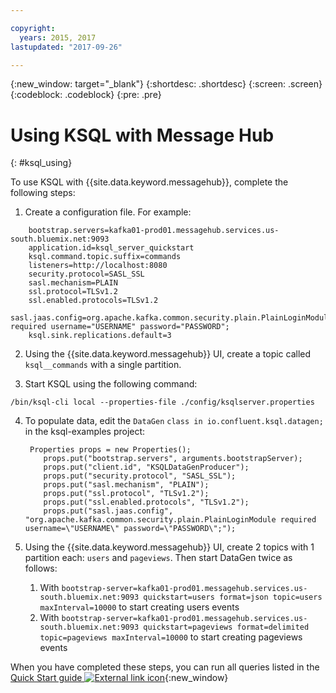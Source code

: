 ```yaml
---

copyright:
  years: 2015, 2017
lastupdated: "2017-09-26"

---
```


{:new_window: target="_blank"}
{:shortdesc: .shortdesc}
{:screen: .screen}
{:codeblock: .codeblock}
{:pre: .pre}

# Using KSQL with Message Hub
{: #ksql_using}

To use KSQL with {{site.data.keyword.messagehub}}, complete the following steps:

1. Create a configuration file. For example:
```
    bootstrap.servers=kafka01-prod01.messagehub.services.us-south.bluemix.net:9093
    application.id=ksql_server_quickstart
    ksql.command.topic.suffix=commands
    listeners=http://localhost:8080
    security.protocol=SASL_SSL
    sasl.mechanism=PLAIN
    ssl.protocol=TLSv1.2
    ssl.enabled.protocols=TLSv1.2
    sasl.jaas.config=org.apache.kafka.common.security.plain.PlainLoginModule required username="USERNAME" password="PASSWORD";
    ksql.sink.replications.default=3
```
2. Using the {{site.data.keyword.messagehub}} UI, create a topic called ```ksql__commands``` with a single partition.

3. Start KSQL using the following command:
```
/bin/ksql-cli local --properties-file ./config/ksqlserver.properties
```

4. To populate data, edit the ```DataGen``` ```class in io.confluent.ksql.datagen;``` in the ksql-examples project:

    ```
     Properties props = new Properties();
        props.put("bootstrap.servers", arguments.bootstrapServer);
        props.put("client.id", "KSQLDataGenProducer");
        props.put("security.protocol", "SASL_SSL");
        props.put("sasl.mechanism", "PLAIN");
        props.put("ssl.protocol", "TLSv1.2");
        props.put("ssl.enabled.protocols", "TLSv1.2");
        props.put("sasl.jaas.config", "org.apache.kafka.common.security.plain.PlainLoginModule required username=\"USERNAME\" password=\"PASSWORD\";");
    ```
5. Using the {{site.data.keyword.messagehub}} UI, create 2 topics with 1 partition each: ```users``` and ```pageviews```. Then start DataGen twice as follows:

    1. With ```bootstrap-server=kafka01-prod01.messagehub.services.us-south.bluemix.net:9093 quickstart=users format=json topic=users maxInterval=10000``` to start creating users events
    2. With ```bootstrap-server=kafka01-prod01.messagehub.services.us-south.bluemix.net:9093 quickstart=pageviews format=delimited topic=pageviews maxInterval=10000``` to start creating pageviews events

When you have completed these steps, you can run all queries listed in the [Quick Start guide ![External link icon](../../icons/launch-glyph.svg "External link icon")](https://github.com/confluentinc/ksql/tree/0.1.x/docs/quickstart#create-a-stream-and-table){:new_window}







